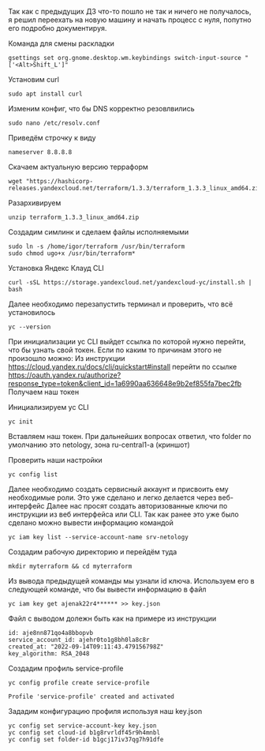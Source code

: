 Так как с предыдущих ДЗ что-то пошло не так и ничего не получалось, я решил переехать на новую машину и начать процесс с нуля, попутно его подробно документируя.

Команда для смены раскладки
```
gsettings set org.gnome.desktop.wm.keybindings switch-input-source "['<Alt>Shift_L']"
```
Установим curl
```
sudo apt install curl
```
Изменим конфиг, что бы DNS корректно резовлвились
```
sudo nano /etc/resolv.conf
```
Приведём строчку к виду
```
nameserver 8.8.8.8
```
Скачаем актуальную версию терраформ
```
wget "https://hashicorp-releases.yandexcloud.net/terraform/1.3.3/terraform_1.3.3_linux_amd64.zip"
```
Разархивируем
```
unzip terraform_1.3.3_linux_amd64.zip 
```
Создадим симлинк и сделаем файлы исполняемыми
```
sudo ln -s /home/igor/terraform /usr/bin/terraform
sudo chmod ugo+x /usr/bin/terraform*
```
Установка Яндекс Клауд CLI
```
curl -sSL https://storage.yandexcloud.net/yandexcloud-yc/install.sh | bash
```
Далее необходимо перезапустить терминал и проверить, что всё установилось
```
yc --version
```
При инициализации yc CLI выйдет ссылка по которой нужно перейти, что бы узнать свой токен.
Если по каким то причинам этого не произошло можно:
Из инструкции
https://cloud.yandex.ru/docs/cli/quickstart#install
перейти по ссылке 
https://oauth.yandex.ru/authorize?response_type=token&client_id=1a6990aa636648e9b2ef855fa7bec2fb
Получаем наш токен



Инициализируем yc CLI
```
yc init
```
Вставляем наш токен.
При дальнейших вопросах ответил, что folder по умолчанию это netology, зона ru-central1-a (криншот)

Проверить наши настройки 
```
yc config list
```
Далее необходимо создать сервисный аккаунт и присвоить ему необходимые роли. Это уже сделано и легко делается через веб-интерфейс
Далее нас просят создать авторизованные ключи по инструкции из веб интерфейса или CLI. Так как ранее это уже было сделано можно вывести информацию командой
```
yc iam key list --service-account-name srv-netology
```
Создадим рабочую директорию и перейдём туда
```
mkdir myterraform && cd myterraform
```
Из вывода предыдущей команды мы узнали id ключа. Используем его в следующей команде, что бы вывести информацию в файл
```
yc iam key get ajenak22r4****** >> key.json
```
Файл с выводом долежн быть как на примере из инструкции
```
id: aje8nn871qo4a8bbopvb
service_account_id: ajehr0to1g8bh0la8c8r
created_at: "2022-09-14T09:11:43.479156798Z"
key_algorithm: RSA_2048
```
Создадим профиль service-profile
```
yc config profile create service-profile
```
```
Profile 'service-profile' created and activated
```
Зададим конфигурацию профиля используя наш key.json
```
yc config set service-account-key key.json
yc config set cloud-id b1g8rvrldf45r9h4mnbl
yc config set folder-id b1gcj17iv37qg7h91dfe  
```



